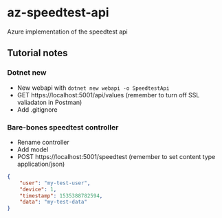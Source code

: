 # az-speedtest-api
Azure implementation of the speedtest api

## Tutorial notes

### Dotnet new

* New webapi with `dotnet new webapi -o SpeedtestApi`
* GET https://localhost:5001/api/values (remember to turn off SSL valiadaton in Postman)
* Add .gitignore

### Bare-bones speedtest controller

* Rename controller
* Add model
* POST https://localhost:5001/speedtest (remember to set content type application/json)

```json
{
	"user": "my-test-user",
	"device": 1,
	"timestamp": 1535388782594,
	"data": "my-test-data"
}
```
